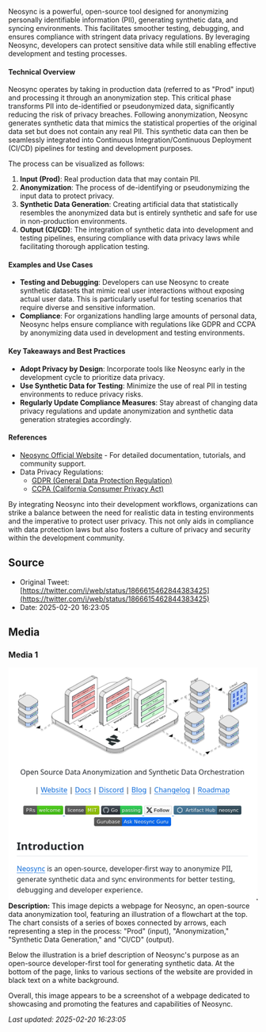 Neosync is a powerful, open-source tool designed for anonymizing personally identifiable information (PII), generating synthetic data, and syncing environments. This facilitates smoother testing, debugging, and ensures compliance with stringent data privacy regulations. By leveraging Neosync, developers can protect sensitive data while still enabling effective development and testing processes.

#### Technical Overview
Neosync operates by taking in production data (referred to as "Prod" input) and processing it through an anonymization step. This critical phase transforms PII into de-identified or pseudonymized data, significantly reducing the risk of privacy breaches. Following anonymization, Neosync generates synthetic data that mimics the statistical properties of the original data set but does not contain any real PII. This synthetic data can then be seamlessly integrated into Continuous Integration/Continuous Deployment (CI/CD) pipelines for testing and development purposes.

The process can be visualized as follows:
1. **Input (Prod)**: Real production data that may contain PII.
2. **Anonymization**: The process of de-identifying or pseudonymizing the input data to protect privacy.
3. **Synthetic Data Generation**: Creating artificial data that statistically resembles the anonymized data but is entirely synthetic and safe for use in non-production environments.
4. **Output (CI/CD)**: The integration of synthetic data into development and testing pipelines, ensuring compliance with data privacy laws while facilitating thorough application testing.

#### Examples and Use Cases
- **Testing and Debugging**: Developers can use Neosync to create synthetic datasets that mimic real user interactions without exposing actual user data. This is particularly useful for testing scenarios that require diverse and sensitive information.
- **Compliance**: For organizations handling large amounts of personal data, Neosync helps ensure compliance with regulations like GDPR and CCPA by anonymizing data used in development and testing environments.

#### Key Takeaways and Best Practices
- **Adopt Privacy by Design**: Incorporate tools like Neosync early in the development cycle to prioritize data privacy.
- **Use Synthetic Data for Testing**: Minimize the use of real PII in testing environments to reduce privacy risks.
- **Regularly Update Compliance Measures**: Stay abreast of changing data privacy regulations and update anonymization and synthetic data generation strategies accordingly.

#### References
- [Neosync Official Website](link-to-website) - For detailed documentation, tutorials, and community support.
- Data Privacy Regulations:
  - [GDPR (General Data Protection Regulation)](https://gdpr.eu/)
  - [CCPA (California Consumer Privacy Act)](https://oag.ca.gov/privacy/ccpa)

By integrating Neosync into their development workflows, organizations can strike a balance between the need for realistic data in testing environments and the imperative to protect user privacy. This not only aids in compliance with data protection laws but also fosters a culture of privacy and security within the development community.
## Source

- Original Tweet: [https://twitter.com/i/web/status/1866615462844383425](https://twitter.com/i/web/status/1866615462844383425)
- Date: 2025-02-20 16:23:05


## Media

### Media 1
![media_0](./media_0.jpg)
**Description:** This image depicts a webpage for Neosync, an open-source data anonymization tool, featuring an illustration of a flowchart at the top. The chart consists of a series of boxes connected by arrows, each representing a step in the process: "Prod" (input), "Anonymization," "Synthetic Data Generation," and "CI/CD" (output).

Below the illustration is a brief description of Neosync's purpose as an open-source developer-first tool for generating synthetic data. At the bottom of the page, links to various sections of the website are provided in black text on a white background.

Overall, this image appears to be a screenshot of a webpage dedicated to showcasing and promoting the features and capabilities of Neosync.

*Last updated: 2025-02-20 16:23:05*